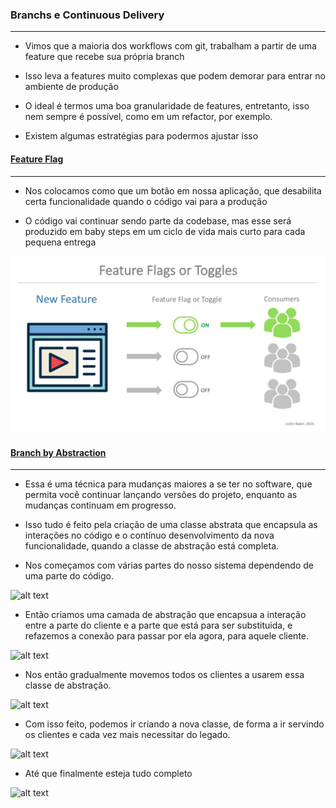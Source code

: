 <h3> Branchs e Continuous Delivery </h3>
<hr>

* Vimos que a maioria dos workflows com git, trabalham a partir de uma feature que recebe sua própria branch

* Isso leva a features muito complexas que podem demorar para entrar no ambiente de produção

* O ideal é termos uma boa granularidade de features, entretanto, isso nem sempre é possível, como em um refactor, por exemplo.

* Existem algumas estratégias para podermos ajustar isso

#### [Feature Flag](https://martinfowler.com/articles/feature-toggles.html)
<hr>

* Nos colocamos como que um botão em nossa aplicação, que desabilita certa funcionalidade quando o código vai para a produção

* O código vai continuar sendo parte da codebase, mas esse será produzido em baby steps em um ciclo de vida mais curto para cada pequena entrega

![alt text](https://raw.githubusercontent.com/douglasliralima/ArchitectureManagement/master/ContinuousDelivery/assets/1_HROSl2j8Ib7keDGF6_8PTQ.jpeg "feature flags")

#### [Branch by Abstraction](https://martinfowler.com/bliki/BranchByAbstraction.html)
<hr>

* Essa é uma técnica para mudanças maiores a se ter no software, que permita você continuar lançando versões do projeto, enquanto as mudanças continuam em progresso.

* Isso tudo é feito pela criação de uma classe abstrata que encapsula as interações no código e o contínuo desenvolvimento da nova funcionalidade, quando a classe de abstração está completa.

* Nos começamos com várias partes do nosso sistema dependendo de uma parte do código.

![alt text](https://martinfowler.com/bliki/images/branch-by-abstraction/step-1.png "Branch by Abstraction step 1")

* Então criamos uma camada de abstração que encapsua a interação entre a parte do cliente e a parte que está para ser substituida, e refazemos a conexão para passar por ela agora, para aquele cliente.

![alt text](https://martinfowler.com/bliki/images/branch-by-abstraction/step-2.png "Branch by Abstraction step 2")

* Nos então gradualmente movemos todos os clientes a usarem essa classe de abstração.

![alt text](https://martinfowler.com/bliki/images/branch-by-abstraction/step-3.png "Branch by Abstraction step 3")

* Com isso feito, podemos ir criando a nova classe, de forma a ir servindo os clientes e cada vez mais necessitar do legado.

![alt text](https://martinfowler.com/bliki/images/branch-by-abstraction/step-4.png "Branch by Abstraction step 4")

* Até que finalmente esteja tudo completo

![alt text](https://martinfowler.com/bliki/images/branch-by-abstraction/step-5.png "Branch by Abstraction step 5") 
